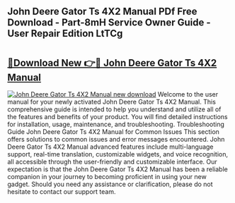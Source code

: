 ## John Deere Gator Ts 4X2 Manual PDf Free Download - Part-8mH Service Owner Guide - User Repair Edition LtTCg

# <h2><a href="http://bc89459.oget.top/?id=John+Deere+Gator+Ts+4X2+Manual">🔗Download New 👉🔴 John Deere Gator Ts 4X2 Manual</a></h2>

[![John Deere Gator Ts 4X2 Manual new download](https://i.imgur.com/5g1atiW.png)](http://bc89459.oget.top/?id=John+Deere+Gator+Ts+4X2+Manual)
Welcome to the user manual for your newly activated John Deere Gator Ts 4X2 Manual. This comprehensive guide is intended to help you understand and utilize all of the features and benefits of your product. You will find detailed instructions for installation, usage, maintenance, and troubleshooting. Troubleshooting Guide John Deere Gator Ts 4X2 Manual for Common Issues This section offers solutions to common issues and error messages encountered. John Deere Gator Ts 4X2 Manual advanced features include multi-language support, real-time translation, customizable widgets, and voice recognition, all accessible through the user-friendly and customizable interface. Our expectation is that the John Deere Gator Ts 4X2 Manual has been a reliable companion in your journey to becoming proficient in using your new gadget. Should you need any assistance or clarification, please do not hesitate to contact our support team.
